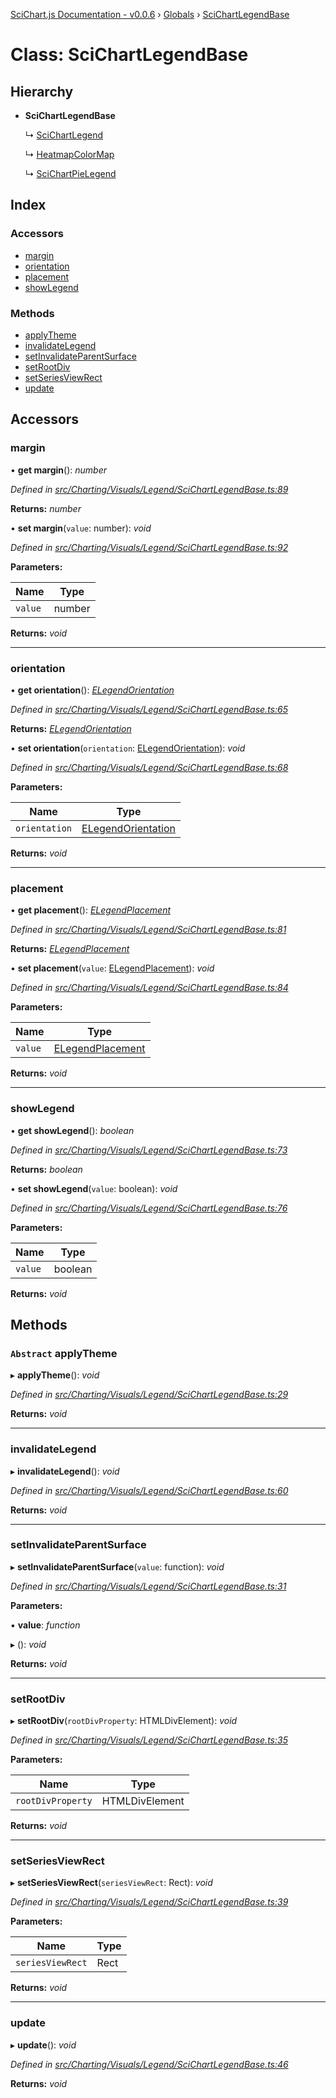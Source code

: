 [SciChart.js Documentation - v0.0.6](../README.md) › [Globals](../globals.md) › [SciChartLegendBase](scichartlegendbase.md)

# Class: SciChartLegendBase

## Hierarchy

* **SciChartLegendBase**

  ↳ [SciChartLegend](scichartlegend.md)

  ↳ [HeatmapColorMap](heatmapcolormap.md)

  ↳ [SciChartPieLegend](scichartpielegend.md)

## Index

### Accessors

* [margin](scichartlegendbase.md#margin)
* [orientation](scichartlegendbase.md#orientation)
* [placement](scichartlegendbase.md#placement)
* [showLegend](scichartlegendbase.md#showlegend)

### Methods

* [applyTheme](scichartlegendbase.md#abstract-applytheme)
* [invalidateLegend](scichartlegendbase.md#invalidatelegend)
* [setInvalidateParentSurface](scichartlegendbase.md#setinvalidateparentsurface)
* [setRootDiv](scichartlegendbase.md#setrootdiv)
* [setSeriesViewRect](scichartlegendbase.md#setseriesviewrect)
* [update](scichartlegendbase.md#update)

## Accessors

###  margin

• **get margin**(): *number*

*Defined in [src/Charting/Visuals/Legend/SciChartLegendBase.ts:89](https://github.com/ABTSoftware/SciChart.Dev/blob/272ab7fc7f/Web/src/SciChart/src/Charting/Visuals/Legend/SciChartLegendBase.ts#L89)*

**Returns:** *number*

• **set margin**(`value`: number): *void*

*Defined in [src/Charting/Visuals/Legend/SciChartLegendBase.ts:92](https://github.com/ABTSoftware/SciChart.Dev/blob/272ab7fc7f/Web/src/SciChart/src/Charting/Visuals/Legend/SciChartLegendBase.ts#L92)*

**Parameters:**

Name | Type |
------ | ------ |
`value` | number |

**Returns:** *void*

___

###  orientation

• **get orientation**(): *[ELegendOrientation](../enums/elegendorientation.md)*

*Defined in [src/Charting/Visuals/Legend/SciChartLegendBase.ts:65](https://github.com/ABTSoftware/SciChart.Dev/blob/272ab7fc7f/Web/src/SciChart/src/Charting/Visuals/Legend/SciChartLegendBase.ts#L65)*

**Returns:** *[ELegendOrientation](../enums/elegendorientation.md)*

• **set orientation**(`orientation`: [ELegendOrientation](../enums/elegendorientation.md)): *void*

*Defined in [src/Charting/Visuals/Legend/SciChartLegendBase.ts:68](https://github.com/ABTSoftware/SciChart.Dev/blob/272ab7fc7f/Web/src/SciChart/src/Charting/Visuals/Legend/SciChartLegendBase.ts#L68)*

**Parameters:**

Name | Type |
------ | ------ |
`orientation` | [ELegendOrientation](../enums/elegendorientation.md) |

**Returns:** *void*

___

###  placement

• **get placement**(): *[ELegendPlacement](../enums/elegendplacement.md)*

*Defined in [src/Charting/Visuals/Legend/SciChartLegendBase.ts:81](https://github.com/ABTSoftware/SciChart.Dev/blob/272ab7fc7f/Web/src/SciChart/src/Charting/Visuals/Legend/SciChartLegendBase.ts#L81)*

**Returns:** *[ELegendPlacement](../enums/elegendplacement.md)*

• **set placement**(`value`: [ELegendPlacement](../enums/elegendplacement.md)): *void*

*Defined in [src/Charting/Visuals/Legend/SciChartLegendBase.ts:84](https://github.com/ABTSoftware/SciChart.Dev/blob/272ab7fc7f/Web/src/SciChart/src/Charting/Visuals/Legend/SciChartLegendBase.ts#L84)*

**Parameters:**

Name | Type |
------ | ------ |
`value` | [ELegendPlacement](../enums/elegendplacement.md) |

**Returns:** *void*

___

###  showLegend

• **get showLegend**(): *boolean*

*Defined in [src/Charting/Visuals/Legend/SciChartLegendBase.ts:73](https://github.com/ABTSoftware/SciChart.Dev/blob/272ab7fc7f/Web/src/SciChart/src/Charting/Visuals/Legend/SciChartLegendBase.ts#L73)*

**Returns:** *boolean*

• **set showLegend**(`value`: boolean): *void*

*Defined in [src/Charting/Visuals/Legend/SciChartLegendBase.ts:76](https://github.com/ABTSoftware/SciChart.Dev/blob/272ab7fc7f/Web/src/SciChart/src/Charting/Visuals/Legend/SciChartLegendBase.ts#L76)*

**Parameters:**

Name | Type |
------ | ------ |
`value` | boolean |

**Returns:** *void*

## Methods

### `Abstract` applyTheme

▸ **applyTheme**(): *void*

*Defined in [src/Charting/Visuals/Legend/SciChartLegendBase.ts:29](https://github.com/ABTSoftware/SciChart.Dev/blob/272ab7fc7f/Web/src/SciChart/src/Charting/Visuals/Legend/SciChartLegendBase.ts#L29)*

**Returns:** *void*

___

###  invalidateLegend

▸ **invalidateLegend**(): *void*

*Defined in [src/Charting/Visuals/Legend/SciChartLegendBase.ts:60](https://github.com/ABTSoftware/SciChart.Dev/blob/272ab7fc7f/Web/src/SciChart/src/Charting/Visuals/Legend/SciChartLegendBase.ts#L60)*

**Returns:** *void*

___

###  setInvalidateParentSurface

▸ **setInvalidateParentSurface**(`value`: function): *void*

*Defined in [src/Charting/Visuals/Legend/SciChartLegendBase.ts:31](https://github.com/ABTSoftware/SciChart.Dev/blob/272ab7fc7f/Web/src/SciChart/src/Charting/Visuals/Legend/SciChartLegendBase.ts#L31)*

**Parameters:**

▪ **value**: *function*

▸ (): *void*

**Returns:** *void*

___

###  setRootDiv

▸ **setRootDiv**(`rootDivProperty`: HTMLDivElement): *void*

*Defined in [src/Charting/Visuals/Legend/SciChartLegendBase.ts:35](https://github.com/ABTSoftware/SciChart.Dev/blob/272ab7fc7f/Web/src/SciChart/src/Charting/Visuals/Legend/SciChartLegendBase.ts#L35)*

**Parameters:**

Name | Type |
------ | ------ |
`rootDivProperty` | HTMLDivElement |

**Returns:** *void*

___

###  setSeriesViewRect

▸ **setSeriesViewRect**(`seriesViewRect`: Rect): *void*

*Defined in [src/Charting/Visuals/Legend/SciChartLegendBase.ts:39](https://github.com/ABTSoftware/SciChart.Dev/blob/272ab7fc7f/Web/src/SciChart/src/Charting/Visuals/Legend/SciChartLegendBase.ts#L39)*

**Parameters:**

Name | Type |
------ | ------ |
`seriesViewRect` | Rect |

**Returns:** *void*

___

###  update

▸ **update**(): *void*

*Defined in [src/Charting/Visuals/Legend/SciChartLegendBase.ts:46](https://github.com/ABTSoftware/SciChart.Dev/blob/272ab7fc7f/Web/src/SciChart/src/Charting/Visuals/Legend/SciChartLegendBase.ts#L46)*

**Returns:** *void*
